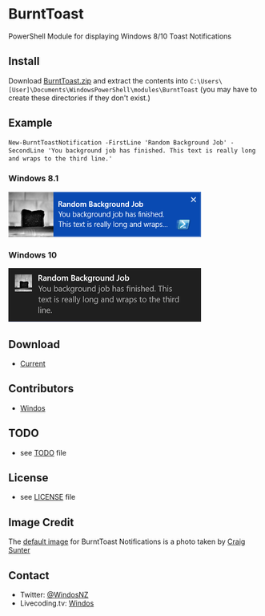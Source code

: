 # BurntToast
PowerShell Module for displaying Windows 8/10 Toast Notifications

## Install

Download [BurntToast.zip](https://github.com/Windos/BurntToast/releases/download/Latest/BurntToast.zip) and extract the contents into `C:\Users\[User]\Documents\WindowsPowerShell\modules\BurntToast` (you may have to create these directories if they don't exist.)

## Example

    New-BurntToastNotification -FirstLine 'Random Background Job' -SecondLine 'You background job has finished. This text is really long and wraps to the third line.'
	
### Windows 8.1

![BurntToast Notification Example in Windows 8.1](/Images/Toast-Win8.png)

### Windows 10

![BurntToast Notification Example in Windows 10](/Images/Toast-Win10.png)

## Download
* [Current](https://github.com/Windos/BurntToast/archive/master.zip)

## Contributors
* [Windos](https://github.com/Windos)

## TODO 
* see [TODO](TODO.md) file

## License 
* see [LICENSE](LICENSE.md) file

## Image Credit
The [default image](BurntToast.png) for BurntToast Notifications is a photo taken by [Craig Sunter](https://www.flickr.com/photos/16210667@N02/17230428864)

## Contact

* Twitter: [@WindosNZ](https://twitter.com/windosnz)
* Livecoding.tv: [Windos](https://www.livecoding.tv/windos/)
